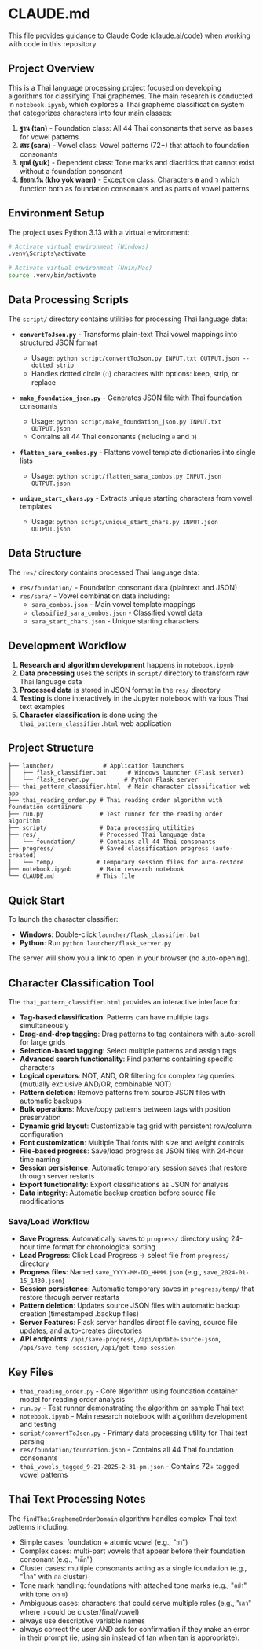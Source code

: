 # CLAUDE.md

This file provides guidance to Claude Code (claude.ai/code) when working with code in this repository.

## Project Overview

This is a Thai language processing project focused on developing algorithms for classifying Thai graphemes. The main research is conducted in `notebook.ipynb`, which explores a Thai grapheme classification system that categorizes characters into four main classes:

1. **ฐาน (tan)** - Foundation class: All 44 Thai consonants that serve as bases for vowel patterns
2. **สระ (sara)** - Vowel class: Vowel patterns (72+) that attach to foundation consonants
3. **ยุกต์ (yuk)** - Dependent class: Tone marks and diacritics that cannot exist without a foundation consonant
4. **ข้อยกเว้น (kho yok waen)** - Exception class: Characters **อ** and **ว** which function both as foundation consonants and as parts of vowel patterns

## Environment Setup

The project uses Python 3.13 with a virtual environment:

```bash
# Activate virtual environment (Windows)
.venv\Scripts\activate

# Activate virtual environment (Unix/Mac)
source .venv/bin/activate
```

## Data Processing Scripts

The `script/` directory contains utilities for processing Thai language data:

- **`convertToJson.py`** - Transforms plain-text Thai vowel mappings into structured JSON format
  - Usage: `python script/convertToJson.py INPUT.txt OUTPUT.json --dotted strip`
  - Handles dotted circle (◌) characters with options: keep, strip, or replace

- **`make_foundation_json.py`** - Generates JSON file with Thai foundation consonants
  - Usage: `python script/make_foundation_json.py INPUT.txt OUTPUT.json`
  - Contains all 44 Thai consonants (including อ and ว)

- **`flatten_sara_combos.py`** - Flattens vowel template dictionaries into single lists
  - Usage: `python script/flatten_sara_combos.py INPUT.json OUTPUT.json`

- **`unique_start_chars.py`** - Extracts unique starting characters from vowel templates
  - Usage: `python script/unique_start_chars.py INPUT.json OUTPUT.json`

## Data Structure

The `res/` directory contains processed Thai language data:

- `res/foundation/` - Foundation consonant data (plaintext and JSON)
- `res/sara/` - Vowel combination data including:
  - `sara_combos.json` - Main vowel template mappings
  - `classified_sara_combos.json` - Classified vowel data
  - `sara_start_chars.json` - Unique starting characters

## Development Workflow

1. **Research and algorithm development** happens in `notebook.ipynb`
2. **Data processing** uses the scripts in `script/` directory to transform raw Thai language data
3. **Processed data** is stored in JSON format in the `res/` directory
4. **Testing** is done interactively in the Jupyter notebook with various Thai text examples
5. **Character classification** is done using the `thai_pattern_classifier.html` web application

## Project Structure

```
├── launcher/              # Application launchers
│   ├── flask_classifier.bat      # Windows launcher (Flask server)
│   └── flask_server.py          # Python Flask server
├── thai_pattern_classifier.html  # Main character classification web app
├── thai_reading_order.py # Thai reading order algorithm with foundation containers
├── run.py                # Test runner for the reading order algorithm
├── script/               # Data processing utilities
├── res/                  # Processed Thai language data
│   └── foundation/       # Contains all 44 Thai consonants
├── progress/             # Saved classification progress (auto-created)
│   └── temp/            # Temporary session files for auto-restore
├── notebook.ipynb        # Main research notebook
└── CLAUDE.md            # This file
```

## Quick Start

To launch the character classifier:
- **Windows**: Double-click `launcher/flask_classifier.bat`
- **Python**: Run `python launcher/flask_server.py`

The server will show you a link to open in your browser (no auto-opening).

## Character Classification Tool

The `thai_pattern_classifier.html` provides an interactive interface for:
- **Tag-based classification**: Patterns can have multiple tags simultaneously
- **Drag-and-drop tagging**: Drag patterns to tag containers with auto-scroll for large grids
- **Selection-based tagging**: Select multiple patterns and assign tags
- **Advanced search functionality**: Find patterns containing specific characters
- **Logical operators**: NOT, AND, OR filtering for complex tag queries (mutually exclusive AND/OR, combinable NOT)
- **Pattern deletion**: Remove patterns from source JSON files with automatic backups
- **Bulk operations**: Move/copy patterns between tags with position preservation
- **Dynamic grid layout**: Customizable tag grid with persistent row/column configuration
- **Font customization**: Multiple Thai fonts with size and weight controls
- **File-based progress**: Save/load progress as JSON files with 24-hour time naming
- **Session persistence**: Automatic temporary session saves that restore through server restarts
- **Export functionality**: Export classifications as JSON for analysis
- **Data integrity**: Automatic backup creation before source file modifications

### Save/Load Workflow
- **Save Progress**: Automatically saves to `progress/` directory using 24-hour time format for chronological sorting
- **Load Progress**: Click Load Progress → select file from `progress/` directory
- **Progress files**: Named `save_YYYY-MM-DD_HHMM.json` (e.g., `save_2024-01-15_1430.json`)
- **Session persistence**: Automatic temporary saves in `progress/temp/` that restore through server restarts
- **Pattern deletion**: Updates source JSON files with automatic backup creation (timestamped .backup files)
- **Server Features**: Flask server handles direct file saving, source file updates, and auto-creates directories
- **API endpoints**: `/api/save-progress`, `/api/update-source-json`, `/api/save-temp-session`, `/api/get-temp-session`

## Key Files

- `thai_reading_order.py` - Core algorithm using foundation container model for reading order analysis
- `run.py` - Test runner demonstrating the algorithm on sample Thai text
- `notebook.ipynb` - Main research notebook with algorithm development and testing
- `script/convertToJson.py` - Primary data processing utility for Thai text parsing
- `res/foundation/foundation.json` - Contains all 44 Thai foundation consonants
- `thai_vowels_tagged_9-21-2025-2-31-pm.json` - Contains 72+ tagged vowel patterns

## Thai Text Processing Notes

The `findThaiGraphemeOrderDomain` algorithm handles complex Thai text patterns including:
- Simple cases: foundation + atomic vowel (e.g., "ยา")
- Complex cases: multi-part vowels that appear before their foundation consonant (e.g., "เด็ก")
- Cluster cases: multiple consonants acting as a single foundation (e.g., "ไกล" with กล cluster)
- Tone mark handling: foundations with attached tone marks (e.g., "อย่า" with tone on ย)
- Ambiguous cases: characters that could serve multiple roles (e.g., "เลว" where ว could be cluster/final/vowel)
- always use descriptive variable names
- always correct the user AND ask for confirmation if they make an error in their prompt (ie, using sin instead of tan when tan is appropriate).